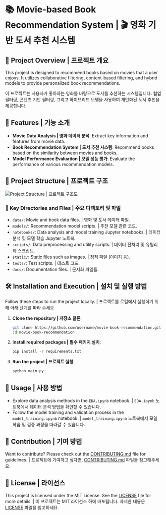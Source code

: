 # 📚 Movie-based Book Recommendation System | 🎬 영화 기반 도서 추천 시스템

## 🌟 Project Overview | 프로젝트 개요
This project is designed to recommend books based on movies that a user enjoys. It utilizes collaborative filtering, content-based filtering, and hybrid models to provide personalized book recommendations.

이 프로젝트는 사용자가 좋아하는 영화를 바탕으로 도서를 추천하는 시스템입니다. 협업 필터링, 콘텐츠 기반 필터링, 그리고 하이브리드 모델을 사용하여 개인화된 도서 추천을 제공합니다.

## 🚀 Features | 기능 소개
- **Movie Data Analysis | 영화 데이터 분석**: Extract key information and features from movie data.
- **Book Recommendation System | 도서 추천 시스템**: Recommend books based on the similarity between movies and books.
- **Model Performance Evaluation | 모델 성능 평가**: Evaluate the performance of various recommendation models.

## 📂 Project Structure | 프로젝트 구조
![Project Structure | 프로젝트 구조도](./static/architecture.png)

### 📁 Key Directories and Files | 주요 디렉토리 및 파일
- `data/`: Movie and book data files. | 영화 및 도서 데이터 파일.
- `models/`: Recommendation model scripts. | 추천 모델 관련 코드.
- `notebooks/`: Data analysis and model training Jupyter notebooks. | 데이터 분석 및 모델 학습 Jupyter 노트북.
- `scripts/`: Data preprocessing and utility scripts. | 데이터 전처리 및 유틸리티 스크립트.
- `static/`: Static files such as images. | 정적 파일 (이미지 등).
- `tests/`: Test scripts. | 테스트 코드.
- `docs/`: Documentation files. | 문서화 파일들.

## 🛠️ Installation and Execution | 설치 및 실행 방법
Follow these steps to run the project locally. | 프로젝트를 로컬에서 실행하기 위해 아래 단계를 따라 주세요.

1. **Clone the repository | 저장소 클론**:
    ```bash
    git clone https://github.com/username/movie-book-recommendation.git
    cd movie-book-recommendation
    ```

2. **Install required packages | 필수 패키지 설치**:
    ```bash
    pip install -r requirements.txt
    ```

3. **Run the project | 프로젝트 실행**:
    ```bash
    python main.py
    ```

## 📖 Usage | 사용 방법
- Explore data analysis methods in the `EDA.ipynb` notebook. | `EDA.ipynb` 노트북에서 데이터 분석 방법을 확인할 수 있습니다.
- Follow the model training and validation process in the `model_training.ipynb` notebook. | `model_training.ipynb` 노트북에서 모델 학습 및 검증 과정을 따라갈 수 있습니다.

## 🤝 Contribution | 기여 방법
Want to contribute? Please check out the [CONTRIBUTING.md](./docs/CONTRIBUTING.md) file for guidelines. | 프로젝트에 기여하고 싶다면, [CONTRIBUTING.md](./docs/CONTRIBUTING.md) 파일을 참고해주세요.

## 📜 License | 라이선스
This project is licensed under the MIT License. See the [LICENSE](./LICENSE) file for more details. | 이 프로젝트는 MIT 라이선스 하에 배포됩니다. 자세한 내용은 [LICENSE](./LICENSE) 파일을 참고하세요.
